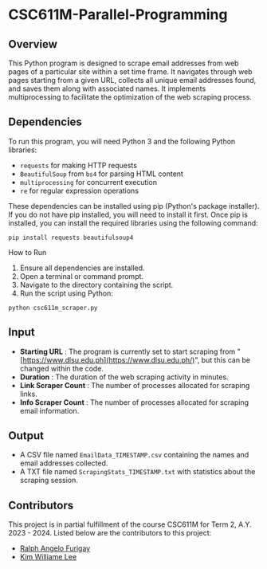 # CSC611M-Parallel-Programming

## Overview

This Python program is designed to scrape email addresses from web pages of a particular site within a set time frame. It navigates through web pages starting from a given URL, collects all unique email addresses found, and saves them along with associated names. It implements multiprocessing to facilitate the optimization of the web scraping process.

## Dependencies

To run this program, you will need Python 3 and the following Python libraries:

* `requests` for making HTTP requests
* `BeautifulSoup` from `bs4` for parsing HTML content
* `multiprocessing` for concurrent execution
* `re` for regular expression operations

These dependencies can be installed using pip (Python's package installer). If you do not have pip installed, you will need to install it first. Once pip is installed, you can install the required libraries using the following command:

```
pip install requests beautifulsoup4
```

How to Run

1. Ensure all dependencies are installed.
2. Open a terminal or command prompt.
3. Navigate to the directory containing the script.
4. Run the script using Python:

```
python csc611m_scraper.py
```

## Input

* **Starting URL** : The program is currently set to start scraping from "[https://www.dlsu.edu.ph](https://www.dlsu.edu.ph/)", but this can be changed within the code.
* **Duration** : The duration of the web scraping activity in minutes.
* **Link Scraper Count** : The number of processes allocated for scraping links.
* **Info Scraper Count** : The number of processes allocated for scraping email information.

## Output

* A CSV file named `EmailData_TIMESTAMP.csv` containing the names and email addresses collected.
* A TXT file named `ScrapingStats_TIMESTAMP.txt` with statistics about the scraping session.

## Contributors

This project is in partial fulfillment of the course CSC611M for Term 2, A.Y. 2023 - 2024. Listed below are the contributors to this project:

* [Ralph Angelo Furigay](https://github.com/Rafu-00)
* [Kim Williame Lee](https://github.com/kimileeee)
